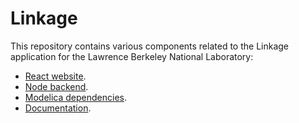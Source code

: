 # Linkage

This repository contains various components related to the Linkage application for the Lawrence Berkeley National Laboratory:

- [React website](./client).
- [Node backend](./server).
- [Modelica dependencies](./dependencies).
- [Documentation](./docs).
